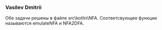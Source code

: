 ### Vasilev Dmitrii

Обе задачи решены в файле src\kotlin\NFA. Соответсвующее функции называются emulateNFA и NFA2DFA.

